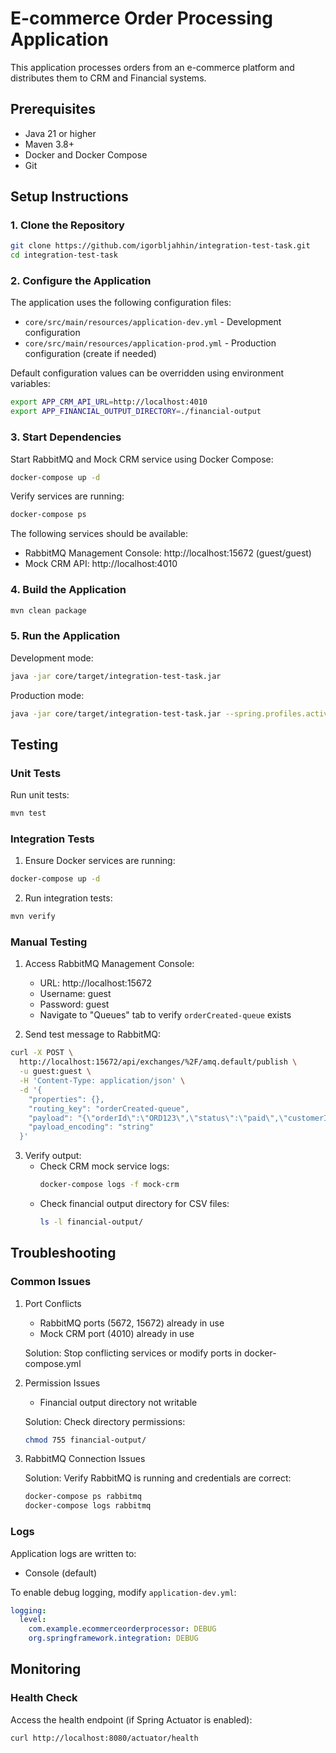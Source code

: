 # E-commerce Order Processing Application

This application processes orders from an e-commerce platform and distributes them to CRM and Financial systems.

## Prerequisites

- Java 21 or higher
- Maven 3.8+
- Docker and Docker Compose
- Git

## Setup Instructions

### 1. Clone the Repository
```bash
git clone https://github.com/igorbljahhin/integration-test-task.git
cd integration-test-task
```

### 2. Configure the Application

The application uses the following configuration files:
- `core/src/main/resources/application-dev.yml` - Development configuration
- `core/src/main/resources/application-prod.yml` - Production configuration (create if needed)

Default configuration values can be overridden using environment variables:
```bash
export APP_CRM_API_URL=http://localhost:4010
export APP_FINANCIAL_OUTPUT_DIRECTORY=./financial-output
```

### 3. Start Dependencies

Start RabbitMQ and Mock CRM service using Docker Compose:
```bash
docker-compose up -d
```

Verify services are running:
```bash
docker-compose ps
```

The following services should be available:
- RabbitMQ Management Console: http://localhost:15672 (guest/guest)
- Mock CRM API: http://localhost:4010

### 4. Build the Application

```bash
mvn clean package
```

### 5. Run the Application

Development mode:
```bash
java -jar core/target/integration-test-task.jar
```

Production mode:
```bash
java -jar core/target/integration-test-task.jar --spring.profiles.active=prod
```

## Testing

### Unit Tests

Run unit tests:
```bash
mvn test
```

### Integration Tests

1. Ensure Docker services are running:
```bash
docker-compose up -d
```

2. Run integration tests:
```bash
mvn verify
```

### Manual Testing

1. Access RabbitMQ Management Console:
   - URL: http://localhost:15672
   - Username: guest
   - Password: guest
   - Navigate to "Queues" tab to verify `orderCreated-queue` exists

2. Send test message to RabbitMQ:
```bash
curl -X POST \
  http://localhost:15672/api/exchanges/%2F/amq.default/publish \
  -u guest:guest \
  -H 'Content-Type: application/json' \
  -d '{
    "properties": {},
    "routing_key": "orderCreated-queue",
    "payload": "{\"orderId\":\"ORD123\",\"status\":\"paid\",\"customerId\":\"CUST456\"}",
    "payload_encoding": "string"
  }'
```

3. Verify output:
   - Check CRM mock service logs:
     ```bash
     docker-compose logs -f mock-crm
     ```
   - Check financial output directory for CSV files:
     ```bash
     ls -l financial-output/
     ```

## Troubleshooting

### Common Issues

1. Port Conflicts
   - RabbitMQ ports (5672, 15672) already in use
   - Mock CRM port (4010) already in use
   
   Solution: Stop conflicting services or modify ports in docker-compose.yml

2. Permission Issues
   - Financial output directory not writable
   
   Solution: Check directory permissions:
   ```bash
   chmod 755 financial-output/
   ```

3. RabbitMQ Connection Issues
   
   Solution: Verify RabbitMQ is running and credentials are correct:
   ```bash
   docker-compose ps rabbitmq
   docker-compose logs rabbitmq
   ```

### Logs

Application logs are written to:

- Console (default)

To enable debug logging, modify `application-dev.yml`:

```yaml
logging:
  level:
    com.example.ecommerceorderprocessor: DEBUG
    org.springframework.integration: DEBUG
```

## Monitoring

### Health Check

Access the health endpoint (if Spring Actuator is enabled):
```bash
curl http://localhost:8080/actuator/health
```
